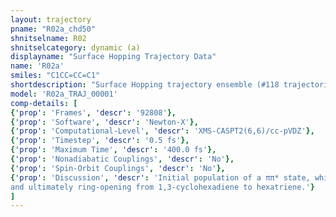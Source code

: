 ```yaml
---
layout: trajectory
pname: "R02a_chd50"
shnitselname: R02
shnitselcategory: dynamic (a)
displayname: "Surface Hopping Trajectory Data"
name: 'R02a'
smiles: "C1CC=CC=C1"
shortdescription: "Surface Hopping trajectory ensemble (#118 trajectories)"
model: 'R02a_TRAJ_00001'
comp-details: [
{'prop': 'Frames', 'descr': '92808'},
{'prop': 'Software', 'descr': 'Newton-X'},
{'prop': 'Computational-Level', 'descr': 'XMS-CASPT2(6,6)/cc-pVDZ'},
{'prop': 'Timestep', 'descr': '0.5 fs'},
{'prop': 'Maximum Time', 'descr': '400.0 fs'},
{'prop': 'Nonadiabatic Couplings', 'descr': 'No'},
{'prop': 'Spin-Orbit Couplings', 'descr': 'No'},
{'prop': 'Discussion', 'descr': 'Initial population of a ππ* state, which can depopulate via a σσ* state inducing a breakage of a bond, 
and ultimately ring-opening from 1,3-cyclohexadiene to hexatriene.'}
]
---
```

